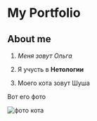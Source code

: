 # My Portfolio

## About me

1. *Меня зовут Ольга*
   
2. Я учусть в **Нетологии**

3. Моего кота зовут Шуша

Вот его фото 

![фото кота](https://vk.com/photos?z=photo45961966_457243402%2Fphoto_feed45961966 "Мой кот")